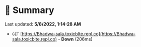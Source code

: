 # 📖 Summary
Last updated: **5/8/2022, 1:14:28 AM**

- `GET` [https://Bhadwa-sala.toxicblte.repl.co](https://Bhadwa-sala.toxicblte.repl.co) - **Down** (206ms)
